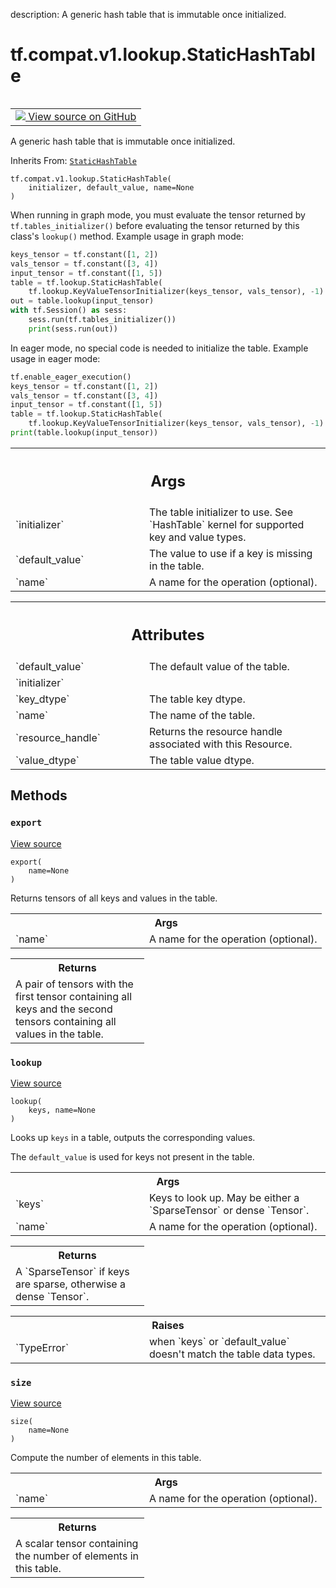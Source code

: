 description: A generic hash table that is immutable once initialized.

<div itemscope itemtype="http://developers.google.com/ReferenceObject">
<meta itemprop="name" content="tf.compat.v1.lookup.StaticHashTable" />
<meta itemprop="path" content="Stable" />
<meta itemprop="property" content="__init__"/>
<meta itemprop="property" content="export"/>
<meta itemprop="property" content="lookup"/>
<meta itemprop="property" content="size"/>
</div>

# tf.compat.v1.lookup.StaticHashTable

<!-- Insert buttons and diff -->

<table class="tfo-notebook-buttons tfo-api nocontent" align="left">
<td>
  <a target="_blank" href="https://github.com/tensorflow/tensorflow/blob/r2.3/tensorflow/python/ops/lookup_ops.py#L330-L365">
    <img src="https://www.tensorflow.org/images/GitHub-Mark-32px.png" />
    View source on GitHub
  </a>
</td>
</table>



A generic hash table that is immutable once initialized.

Inherits From: [`StaticHashTable`](../../../../tf/lookup/StaticHashTable.md)

<pre class="devsite-click-to-copy prettyprint lang-py tfo-signature-link">
<code>tf.compat.v1.lookup.StaticHashTable(
    initializer, default_value, name=None
)
</code></pre>



<!-- Placeholder for "Used in" -->

When running in graph mode, you must evaluate the tensor returned by
`tf.tables_initializer()` before evaluating the tensor returned by
this class's `lookup()` method. Example usage in graph mode:

```python
keys_tensor = tf.constant([1, 2])
vals_tensor = tf.constant([3, 4])
input_tensor = tf.constant([1, 5])
table = tf.lookup.StaticHashTable(
    tf.lookup.KeyValueTensorInitializer(keys_tensor, vals_tensor), -1)
out = table.lookup(input_tensor)
with tf.Session() as sess:
    sess.run(tf.tables_initializer())
    print(sess.run(out))
```

In eager mode, no special code is needed to initialize the table.
Example usage in eager mode:

```python
tf.enable_eager_execution()
keys_tensor = tf.constant([1, 2])
vals_tensor = tf.constant([3, 4])
input_tensor = tf.constant([1, 5])
table = tf.lookup.StaticHashTable(
    tf.lookup.KeyValueTensorInitializer(keys_tensor, vals_tensor), -1)
print(table.lookup(input_tensor))
```

<!-- Tabular view -->
 <table class="responsive fixed orange">
<colgroup><col width="214px"><col></colgroup>
<tr><th colspan="2"><h2 class="add-link">Args</h2></th></tr>

<tr>
<td>
`initializer`
</td>
<td>
The table initializer to use. See `HashTable` kernel for
supported key and value types.
</td>
</tr><tr>
<td>
`default_value`
</td>
<td>
The value to use if a key is missing in the table.
</td>
</tr><tr>
<td>
`name`
</td>
<td>
A name for the operation (optional).
</td>
</tr>
</table>





<!-- Tabular view -->
 <table class="responsive fixed orange">
<colgroup><col width="214px"><col></colgroup>
<tr><th colspan="2"><h2 class="add-link">Attributes</h2></th></tr>

<tr>
<td>
`default_value`
</td>
<td>
The default value of the table.
</td>
</tr><tr>
<td>
`initializer`
</td>
<td>

</td>
</tr><tr>
<td>
`key_dtype`
</td>
<td>
The table key dtype.
</td>
</tr><tr>
<td>
`name`
</td>
<td>
The name of the table.
</td>
</tr><tr>
<td>
`resource_handle`
</td>
<td>
Returns the resource handle associated with this Resource.
</td>
</tr><tr>
<td>
`value_dtype`
</td>
<td>
The table value dtype.
</td>
</tr>
</table>



## Methods

<h3 id="export"><code>export</code></h3>

<a target="_blank" href="https://github.com/tensorflow/tensorflow/blob/r2.3/tensorflow/python/ops/lookup_ops.py#L310-L326">View source</a>

<pre class="devsite-click-to-copy prettyprint lang-py tfo-signature-link">
<code>export(
    name=None
)
</code></pre>

Returns tensors of all keys and values in the table.


<!-- Tabular view -->
 <table class="responsive fixed orange">
<colgroup><col width="214px"><col></colgroup>
<tr><th colspan="2">Args</th></tr>

<tr>
<td>
`name`
</td>
<td>
A name for the operation (optional).
</td>
</tr>
</table>



<!-- Tabular view -->
 <table class="responsive fixed orange">
<colgroup><col width="214px"><col></colgroup>
<tr><th colspan="2">Returns</th></tr>
<tr class="alt">
<td colspan="2">
A pair of tensors with the first tensor containing all keys and the
second tensors containing all values in the table.
</td>
</tr>

</table>



<h3 id="lookup"><code>lookup</code></h3>

<a target="_blank" href="https://github.com/tensorflow/tensorflow/blob/r2.3/tensorflow/python/ops/lookup_ops.py#L202-L237">View source</a>

<pre class="devsite-click-to-copy prettyprint lang-py tfo-signature-link">
<code>lookup(
    keys, name=None
)
</code></pre>

Looks up `keys` in a table, outputs the corresponding values.

The `default_value` is used for keys not present in the table.

<!-- Tabular view -->
 <table class="responsive fixed orange">
<colgroup><col width="214px"><col></colgroup>
<tr><th colspan="2">Args</th></tr>

<tr>
<td>
`keys`
</td>
<td>
Keys to look up. May be either a `SparseTensor` or dense `Tensor`.
</td>
</tr><tr>
<td>
`name`
</td>
<td>
A name for the operation (optional).
</td>
</tr>
</table>



<!-- Tabular view -->
 <table class="responsive fixed orange">
<colgroup><col width="214px"><col></colgroup>
<tr><th colspan="2">Returns</th></tr>
<tr class="alt">
<td colspan="2">
A `SparseTensor` if keys are sparse, otherwise a dense `Tensor`.
</td>
</tr>

</table>



<!-- Tabular view -->
 <table class="responsive fixed orange">
<colgroup><col width="214px"><col></colgroup>
<tr><th colspan="2">Raises</th></tr>

<tr>
<td>
`TypeError`
</td>
<td>
when `keys` or `default_value` doesn't match the table data
types.
</td>
</tr>
</table>



<h3 id="size"><code>size</code></h3>

<a target="_blank" href="https://github.com/tensorflow/tensorflow/blob/r2.3/tensorflow/python/ops/lookup_ops.py#L190-L200">View source</a>

<pre class="devsite-click-to-copy prettyprint lang-py tfo-signature-link">
<code>size(
    name=None
)
</code></pre>

Compute the number of elements in this table.


<!-- Tabular view -->
 <table class="responsive fixed orange">
<colgroup><col width="214px"><col></colgroup>
<tr><th colspan="2">Args</th></tr>

<tr>
<td>
`name`
</td>
<td>
A name for the operation (optional).
</td>
</tr>
</table>



<!-- Tabular view -->
 <table class="responsive fixed orange">
<colgroup><col width="214px"><col></colgroup>
<tr><th colspan="2">Returns</th></tr>
<tr class="alt">
<td colspan="2">
A scalar tensor containing the number of elements in this table.
</td>
</tr>

</table>





